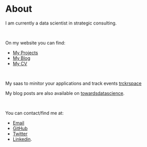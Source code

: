 # About

I am currently a data scientist in strategic consulting.

<br>

On my website you can find:
- <a class="link" href="{{ site.url }}/projects">My Projects</a>
- <a class="link" href="{{ site.url }}">My Blog</a>
- <a class="link" href="{{ site.url }}/cv">My CV</a>

<br>

My saas to minitor your applications and track events [trckrspace](https://trckrspace.com)

My blog posts are also available on [towardsdatascience](https://towardsdatascience.com/@henriwoodcock).

<br>

You can contact/find me at:
- [Email](mailto:henriwoodcock@gmail.com)
- [GitHub](https://github.com/henriwoodcock)
- [Twitter](https://twitter.com/henriwoodcock)
- [Linkedin](https://www.linkedin.com/in/henri-woodcock-682338155/).
